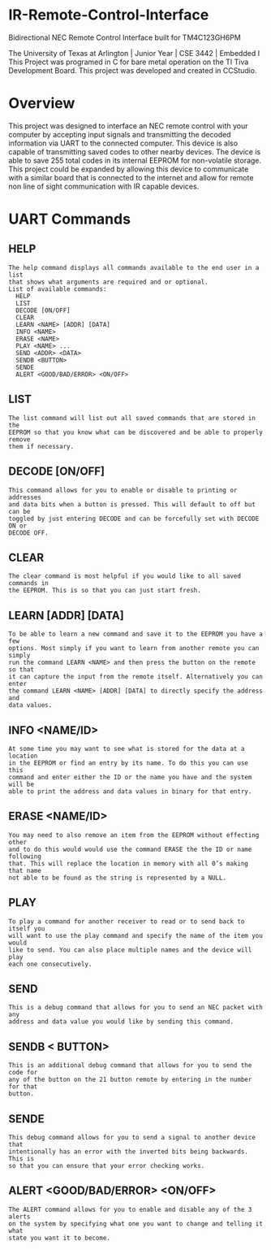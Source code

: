 # IR-Remote-Control-Interface
 Bidirectional NEC Remote Control Interface built for TM4C123GH6PM

 The University of Texas at Arlington | Junior Year | CSE 3442 | Embedded I
 This Project was programed in C for bare metal operation on the TI Tiva Development Board.
 This project was developed and created in CCStudio.

# Overview
 This project was designed to interface an NEC remote control with your computer
 by accepting input signals and transmitting the decoded information via UART to
 the connected computer. This device is also capable of transmitting saved codes
 to other nearby devices. The device is able to save 255 total codes in its
 internal EEPROM for non-volatile storage. This project could be expanded by
 allowing this device to communicate with a similar board that is connected to
 the internet and allow for remote non line of sight communication with IR
 capable devices.

# UART Commands
## HELP
    The help command displays all commands available to the end user in a list
    that shows what arguments are required and or optional.
    List of available commands:
      HELP
      LIST
      DECODE [ON/OFF]
      CLEAR
      LEARN <NAME> [ADDR] [DATA]
      INFO <NAME>
      ERASE <NAME>
      PLAY <NAME> ...
      SEND <ADDR> <DATA>
      SENDB <BUTTON>
      SENDE
      ALERT <GOOD/BAD/ERROR> <ON/OFF>
## LIST
    The list command will list out all saved commands that are stored in the
    EEPROM so that you know what can be discovered and be able to properly remove
    them if necessary.
## DECODE [ON/OFF]
    This command allows for you to enable or disable to printing or addresses
    and data bits when a button is pressed. This will default to off but can be
    toggled by just entering DECODE and can be forcefully set with DECODE ON or
    DECODE OFF.
## CLEAR
    The clear command is most helpful if you would like to all saved commands in
    the EEPROM. This is so that you can just start fresh.
## LEARN <NAME> [ADDR] [DATA]
    To be able to learn a new command and save it to the EEPROM you have a few
    options. Most simply if you want to learn from another remote you can simply
    run the command LEARN <NAME> and then press the button on the remote so that
    it can capture the input from the remote itself. Alternatively you can enter
    the command LEARN <NAME> [ADDR] [DATA] to directly specify the address and
    data values.
## INFO <NAME/ID>
    At some time you may want to see what is stored for the data at a location
    in the EEPROM or find an entry by its name. To do this you can use this
    command and enter either the ID or the name you have and the system will be
    able to print the address and data values in binary for that entry.
## ERASE <NAME/ID>
    You may need to also remove an item from the EEPROM without effecting other
    and to do this would would use the command ERASE the the ID or name following
    that. This will replace the location in memory with all 0’s making that name
    not able to be found as the string is represented by a NULL.
## PLAY <NAME>
    To play a command for another receiver to read or to send back to itself you
    will want to use the play command and specify the name of the item you would
    like to send. You can also place multiple names and the device will play
    each one consecutively.
## SEND <ADDR> <DATA>
    This is a debug command that allows for you to send an NEC packet with any
    address and data value you would like by sending this command.
## SENDB < BUTTON>
    This is an additional debug command that allows for you to send the code for
    any of the button on the 21 button remote by entering in the number for that
    button.
## SENDE
    This debug command allows for you to send a signal to another device that
    intentionally has an error with the inverted bits being backwards. This is
    so that you can ensure that your error checking works.
## ALERT <GOOD/BAD/ERROR> <ON/OFF>
    The ALERT command allows for you to enable and disable any of the 3 alerts
    on the system by specifying what one you want to change and telling it what
    state you want it to become.
